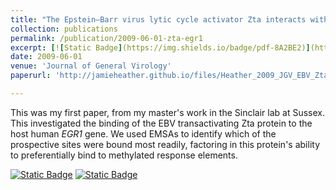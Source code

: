 ```yaml
---
title: "The Epstein–Barr virus lytic cycle activator Zta interacts with methylated ZRE in the promoter of host target gene egr1"
collection: publications
permalink: /publication/2009-06-01-zta-egr1
excerpt: [![Static Badge](https://img.shields.io/badge/pdf-8A2BE2)](http://jamieheather.github.io/files/Heather_2009_JGV_EBV_Zta_EGR1.pdf) [![Static Badge](https://img.shields.io/badge/doi-8A2B22)](https://dx.doi.org/10.1099/vir.0.007922-0) 'My *first* first author publication. EBV, EGR1, and EMSAs'
date: 2009-06-01
venue: 'Journal of General Virology'
paperurl: 'http://jamieheather.github.io/files/Heather_2009_JGV_EBV_Zta_EGR1.pdf'

---
```


This was my first paper, from my master's work in the Sinclair lab at Sussex. This investigated the binding of the EBV transactivating Zta protein to the host human *EGR1* gene. We used EMSAs to identify which of the prospective sites were bound most readily, factoring in this protein's ability to preferentially bind to methylated response elements.

[![Static Badge](https://img.shields.io/badge/pdf-8A2BE1)](http://jamieheather.github.io/files/Heather_2009_JGV_EBV_Zta_EGR1.pdf) [![Static Badge](https://img.shields.io/badge/doi-8A2B22)](https://dx.doi.org/10.1099/vir.0.007922-0)
